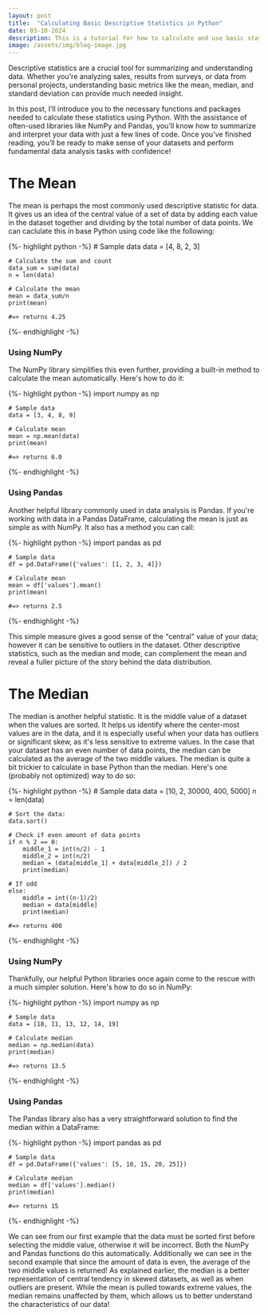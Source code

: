 ```yaml
---
layout: post
title:  "Calculating Basic Descriptive Statistics in Python"
date: 03-10-2024
description: This is a tutorial for how to calculate and use basic statistics to summarize your data.
image: /assets/img/blog-image.jpg
---
```


<p class="intro"><span class="dropcap">D</span>escriptive statistics are a crucial tool for summarizing and understanding data. Whether you're analyzing sales, results from surveys, or data from personal projects, understanding basic metrics like the mean, median, and standard deviation can provide much needed insight.

In this post, I’ll introduce you to the necessary functions and packages needed to calculate these statistics using Python. With the assistance of often-used libraries like NumPy and Pandas, you’ll know how to summarize and interpret your data with just a few lines of code. Once you’ve finished reading, you’ll be ready to make sense of your datasets and perform fundamental data analysis tasks with confidence! </p>

# The Mean

The mean is perhaps the most commonly used descriptive statistic for data. It gives us an idea of the central value of a set of data by adding each value in the dataset together and dividing by the total number of data points. We can caclulate this in base Python using code like the following:

{%- highlight python -%}
    # Sample data
    data = [4, 8, 2, 3]
	
    # Calculate the sum and count
    data_sum = sum(data)
    n = len(data)

    # Calculate the mean
    mean = data_sum/n
    print(mean)

    #=> returns 4.25
{%- endhighlight -%}

### Using NumPy

The NumPy library simplifies this even further, providing a built-in method to calculate the mean automatically. Here's how to do it:

{%- highlight python -%}
    import numpy as np

    # Sample data
    data = [3, 4, 8, 9]

    # Calculate mean
    mean = np.mean(data)
    print(mean)

    #=> returns 6.0
{%- endhighlight -%}

### Using Pandas

Another helpful library commonly used in data analysis is Pandas. If you're working with data in a Pandas DataFrame, calculating the mean is just as simple as with NumPy. It also has a method you can call:

{%- highlight python -%}
    import pandas as pd

    # Sample data
    df = pd.DataFrame({'values': [1, 2, 3, 4]})

    # Calculate mean
    mean = df['values'].mean()
    print(mean)

    #=> returns 2.5
{%- endhighlight -%}

This simple measure gives a good sense of the "central" value of your data; however it can be sensitive to outliers in the dataset. Other descriptive statistics, such as the median and mode, can complement the mean and reveal a fuller picture of the story behind the data distribution.

# The Median

The median is another helpful statistic. It is the middle value of a dataset when the values are sorted. It helps us identify where the center-most values are in the data, and it is especially useful when your data has outliers or significant skew, as it's less sensitive to extreme values. In the case that your dataset has an even number of data points, the median can be calculated as the average of the two middle values. The median is quite a bit trickier to calculate in base Python than the median. Here's one (probably not optimized) way to do so:

{%- highlight python -%}
    # Sample data
    data = [10, 2, 30000, 400, 5000]
    n = len(data)

    # Sort the data:
    data.sort()

    # Check if even amount of data points
    if n % 2 == 0:
        middle_1 = int(n/2) - 1
        middle_2 = int(n/2)
        median = (data[middle_1] + data[middle_2]) / 2
        print(median)

    # If odd
    else:
        middle = int((n-1)/2)
        median = data[middle]
        print(median)

    #=> returns 400
{%- endhighlight -%}

### Using NumPy

Thankfully, our helpful Python libraries once again come to the rescue with a much simpler solution. Here's how to do so in NumPy:

{%- highlight python -%}
    import numpy as np

    # Sample data
    data = [18, 11, 13, 12, 14, 19]

    # Calculate median
    median = np.median(data)
    print(median)

    #=> returns 13.5
{%- endhighlight -%}

### Using Pandas

The Pandas library also has a very straightforward solution to find the median within a DataFrame:

{%- highlight python -%}
    import pandas as pd

    # Sample data
    df = pd.DataFrame({'values': [5, 10, 15, 20, 25]})

    # Calculate median
    median = df['values'].median()
    print(median)

    #=> returns 15
{%- endhighlight -%}

We can see from our first example that the data must be sorted first before selecting the middle value, otherwise it will be incorrect. Both the NumPy and Pandas functions do this automatically. Additionally we can see in the second example that since the amount of data is even, the average of the two middle values is returned! As explained earlier, the median is a better representation of central tendency in skewed datasets, as well as when outliers are present. While the mean is pulled towards extreme values, the median remains unaffected by them, which allows us to better understand the characteristics of our data!

 
